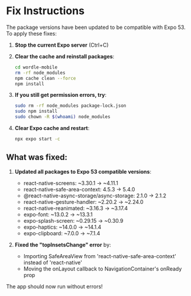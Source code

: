# Fix Instructions

The package versions have been updated to be compatible with Expo 53. To apply these fixes:

1. **Stop the current Expo server** (Ctrl+C)

2. **Clear the cache and reinstall packages**:
   ```bash
   cd wordle-mobile
   rm -rf node_modules
   npm cache clean --force
   npm install
   ```

3. **If you still get permission errors, try**:
   ```bash
   sudo rm -rf node_modules package-lock.json
   sudo npm install
   sudo chown -R $(whoami) node_modules
   ```

4. **Clear Expo cache and restart**:
   ```bash
   npx expo start -c
   ```

## What was fixed:

1. **Updated all packages to Expo 53 compatible versions**:
   - react-native-screens: ~3.30.1 → ~4.11.1
   - react-native-safe-area-context: 4.5.3 → 5.4.0
   - @react-native-async-storage/async-storage: 2.1.0 → 2.1.2
   - react-native-gesture-handler: ~2.20.2 → ~2.24.0
   - react-native-reanimated: ~3.16.3 → ~3.17.4
   - expo-font: ~13.0.2 → ~13.3.1
   - expo-splash-screen: ~0.29.15 → ~0.30.9
   - expo-haptics: ~14.0.0 → ~14.1.4
   - expo-clipboard: ~7.0.0 → ~7.1.4

2. **Fixed the "topInsetsChange" error** by:
   - Importing SafeAreaView from 'react-native-safe-area-context' instead of 'react-native'
   - Moving the onLayout callback to NavigationContainer's onReady prop

The app should now run without errors!